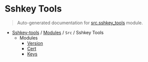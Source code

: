 # Sshkey Tools

> Auto-generated documentation for [src.sshkey_tools](../../../src/sshkey_tools/__init__.py) module.

- [Sshkey-tools](../../README.md#sshkey-tools-work-in-progress) / [Modules](../../MODULES.md#sshkey-tools-modules) / `Src` / Sshkey Tools
    - Modules
        - [Version](__version__.md#version)
        - [Cert](cert.md#cert)
        - [Keys](keys.md#keys)
